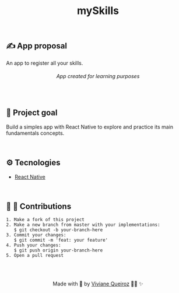 <meta charset="utf-8">
<h1 align="center"> mySkills </h1>

<br>
<h2> ✍️ App proposal </h2>
An app to register all your skills. 
<br>

<h6 align="center"> App created for learning purposes </h6>


<br>
<h2> 🎯 Project goal </h2>
    <p>Build a simples app with React Native to explore and practice its main fundamentals concepts.</p>

<br>
<h2> ⚙️ Tecnologies </h2>

  - [React Native](https://reactnative.dev/)


<br>
<h2> 🌱 🌳 Contributions </h2>

    1. Make a fork of this project
    2. Make a new branch from master with your implementations:
       $ git checkout -b your-branch-here
    3. Commit your changes: 
       $ git commit -m 'feat: your feature'
    4. Push your changes:
       $ git push origin your-branch-here
    5. Open a pull request

<br><br>
<p align="center">Made with 💙  by <a target="_blank" href="https://www.linkedin.com/in/vivianedsqueiroz/
">Viviane Queiroz</a> 👩‍💻 ✨
